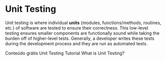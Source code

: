 # Unit Testing

Unit testing is where individual __units__ (modules, functions/methods, routines, etc.) of software are tested to ensure their correctness. This low-level testing ensures smaller components are functionally sound while taking the burden off of higher-level tests. Generally, a developer writes these tests during the development process and they are run as automated tests.

<ResourceGroupTitle>Conteúdo grátis</ResourceGroupTitle>
<BadgeLink colorScheme='yellow' badgeText='Leia' href='https://www.guru99.com/unit-testing-guide.html'>Unit Testing Tutorial</BadgeLink>
<BadgeLink badgeText='Watch' href='https://youtu.be/3kzHmaeozDI'>What is Unit Testing?</BadgeLink>
